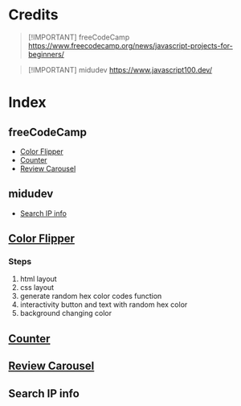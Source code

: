 # Credits

>[!IMPORTANT] freeCodeCamp
> https://www.freecodecamp.org/news/javascript-projects-for-beginners/

>[!IMPORTANT] midudev
> https://www.javascript100.dev/

# Index
## freeCodeCamp
- [Color Flipper](#color-flipper)
- [Counter](#counter)
- [Review Carousel](#review-carousel)
## midudev
- [Search IP info](#search-ip-info)

## [Color Flipper](/color-flipper/index.html)
### Steps
1. html layout
2. css layout
3. generate random hex color codes function
4. interactivity button and text with random hex color
5. background changing color

## [Counter](/counter/index.html)

## [Review Carousel](/review-carousel/index.html)

## Search IP info